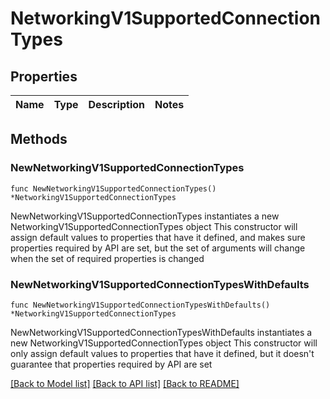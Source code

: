 # NetworkingV1SupportedConnectionTypes

## Properties

Name | Type | Description | Notes
------------ | ------------- | ------------- | -------------

## Methods

### NewNetworkingV1SupportedConnectionTypes

`func NewNetworkingV1SupportedConnectionTypes() *NetworkingV1SupportedConnectionTypes`

NewNetworkingV1SupportedConnectionTypes instantiates a new NetworkingV1SupportedConnectionTypes object
This constructor will assign default values to properties that have it defined,
and makes sure properties required by API are set, but the set of arguments
will change when the set of required properties is changed

### NewNetworkingV1SupportedConnectionTypesWithDefaults

`func NewNetworkingV1SupportedConnectionTypesWithDefaults() *NetworkingV1SupportedConnectionTypes`

NewNetworkingV1SupportedConnectionTypesWithDefaults instantiates a new NetworkingV1SupportedConnectionTypes object
This constructor will only assign default values to properties that have it defined,
but it doesn't guarantee that properties required by API are set


[[Back to Model list]](../README.md#documentation-for-models) [[Back to API list]](../README.md#documentation-for-api-endpoints) [[Back to README]](../README.md)


